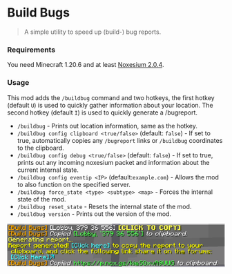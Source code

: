 # Build Bugs

> A simple utility to speed up (build-) bug reports.

### Requirements

You need Minecraft 1.20.6 and at least [Noxesium 2.0.4](https://modrinth.com/mod/noxesium/version/2.0.4).

### Usage

This mod adds the ``/buildbug`` command and two hotkeys, the first hotkey (default ``U``) is used to quickly gather
information about your location.
The second hotkey (default ``I``) is used to quickly generate a /bugreport.

- ``/buildbug`` - Prints out location information, same as the hotkey.
- ``/buildbug config clipboard <true/false>`` (default: ``false``) - If set to true, automatically copies
  any ``/bugreport`` links or ``/buildbug`` coordinates to the clipboard.
- ``/buildbug config debug <true/false>`` (default: ``false``) - If set to true, prints out any incoming noxesium packet
  and information about the current internal state.
- ``/buildbug config eventip <IP>`` (default:``example.com``) - Allows the mod to also function on the specified server.
- ``/buildbug force_state <type> <subtype> <map>`` - Forces the internal state of the mod.
- ``/buildbug reset_state`` - Resets the internal state of the mod.
- ``/buildbug version`` - Prints out the version of the mod.

![](images/example.png)
